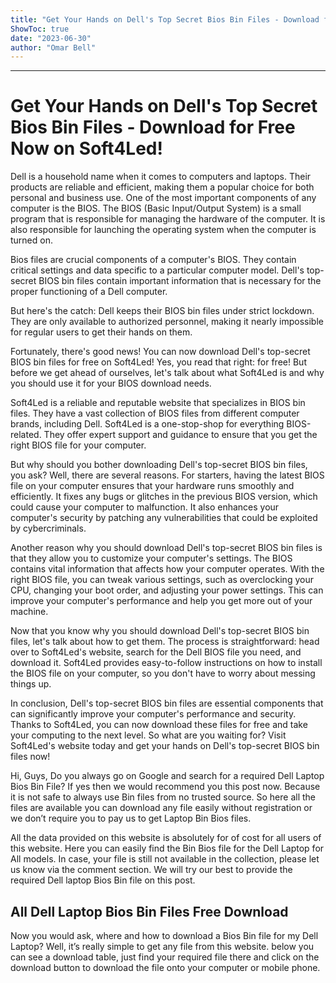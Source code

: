 ```yaml
---
title: "Get Your Hands on Dell's Top Secret Bios Bin Files - Download for Free Now on Soft4Led!"
ShowToc: true 
date: "2023-06-30"
author: "Omar Bell"
---
```

*****
# Get Your Hands on Dell's Top Secret Bios Bin Files - Download for Free Now on Soft4Led!

Dell is a household name when it comes to computers and laptops. Their products are reliable and efficient, making them a popular choice for both personal and business use. One of the most important components of any computer is the BIOS. The BIOS (Basic Input/Output System) is a small program that is responsible for managing the hardware of the computer. It is also responsible for launching the operating system when the computer is turned on.

Bios files are crucial components of a computer's BIOS. They contain critical settings and data specific to a particular computer model. Dell's top-secret BIOS bin files contain important information that is necessary for the proper functioning of a Dell computer.

But here's the catch: Dell keeps their BIOS bin files under strict lockdown. They are only available to authorized personnel, making it nearly impossible for regular users to get their hands on them.

Fortunately, there's good news! You can now download Dell's top-secret BIOS bin files for free on Soft4Led! Yes, you read that right: for free! But before we get ahead of ourselves, let's talk about what Soft4Led is and why you should use it for your BIOS download needs.

Soft4Led is a reliable and reputable website that specializes in BIOS bin files. They have a vast collection of BIOS files from different computer brands, including Dell. Soft4Led is a one-stop-shop for everything BIOS-related. They offer expert support and guidance to ensure that you get the right BIOS file for your computer.

But why should you bother downloading Dell's top-secret BIOS bin files, you ask? Well, there are several reasons. For starters, having the latest BIOS file on your computer ensures that your hardware runs smoothly and efficiently. It fixes any bugs or glitches in the previous BIOS version, which could cause your computer to malfunction. It also enhances your computer's security by patching any vulnerabilities that could be exploited by cybercriminals.

Another reason why you should download Dell's top-secret BIOS bin files is that they allow you to customize your computer's settings. The BIOS contains vital information that affects how your computer operates. With the right BIOS file, you can tweak various settings, such as overclocking your CPU, changing your boot order, and adjusting your power settings. This can improve your computer's performance and help you get more out of your machine.

Now that you know why you should download Dell's top-secret BIOS bin files, let's talk about how to get them. The process is straightforward: head over to Soft4Led's website, search for the Dell BIOS file you need, and download it. Soft4Led provides easy-to-follow instructions on how to install the BIOS file on your computer, so you don't have to worry about messing things up.

In conclusion, Dell's top-secret BIOS bin files are essential components that can significantly improve your computer's performance and security. Thanks to Soft4Led, you can now download these files for free and take your computing to the next level. So what are you waiting for? Visit Soft4Led's website today and get your hands on Dell's top-secret BIOS bin files now!


Hi, Guys, Do you always go on Google and search for a required Dell Laptop Bios Bin File? If yes then we would recommend you this post now. Because it is not safe to always use Bin files from no trusted source. So here all the files are available you can download any file easily without registration or we don’t require you to pay us to get Laptop Bin Bios files.
 
All the data provided on this website is absolutely for of cost for all users of this website. Here you can easily find the Bin Bios file for the Dell Laptop for All models. In case, your file is still not available in the collection, please let us know via the comment section. We will try our best to provide the required Dell laptop Bios Bin file on this post.
 
## All Dell Laptop Bios Bin Files Free Download
 
Now you would ask, where and how to download a Bios Bin file for my Dell Laptop? Well, it’s really simple to get any file from this website. below you can see a download table, just find your required file there and click on the download button to download the file onto your computer or mobile phone.



